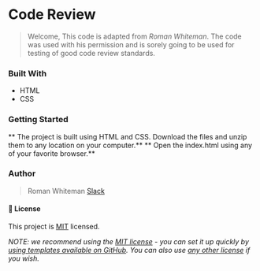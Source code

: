 # Code Review
> Welcome, This code is adapted from *Roman Whiteman*. The code was used with his permission and is sorely going to be used for testing of good code review standards.

### Built With

- HTML 
- CSS



### Getting Started

** The project is built using HTML and CSS. Download the files and unzip them to any location on your computer.**
** Open the index.html using any of your favorite browser.**


### Author

> Roman Whiteman
> [Slack](https://app.slack.com/client/T47CT8XPG/D044LVC282C/rimeto_profile/U04078QGATT)



#### 📝 License

This project is [MIT](./LICENSE) licensed.

_NOTE: we recommend using the [MIT license](https://choosealicense.com/licenses/mit/) - you can set it up quickly by [using templates available on GitHub](https://docs.github.com/en/communities/setting-up-your-project-for-healthy-contributions/adding-a-license-to-a-repository). You can also use [any other license](https://choosealicense.com/licenses/) if you wish._